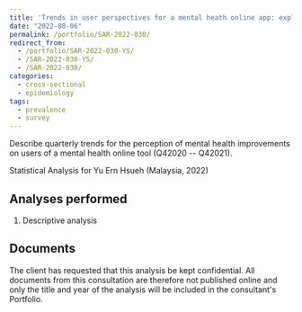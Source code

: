 ```yaml
---
title: 'Trends in user perspectives for a mental heath online app: exploratory analysis (Q42020 -- Q42021)'
date: "2022-08-06"
permalink: /portfolio/SAR-2022-030/
redirect_from:
  - /portfolio/SAR-2022-030-YS/
  - /SAR-2022-030-YS/
  - /SAR-2022-030/
categories:
  - cross-sectional
  - epidemiology
tags:
  - prevalence
  - survey
---
```


Describe quarterly trends for the perception of mental health improvements on users of a mental health online tool (Q42020 -- Q42021).

Statistical Analysis for Yu Ern Hsueh (Malaysia, 2022)
<!-- Technical Report for Yu Ern Hsueh (Malaysia, 2022) -->

## Analyses performed

1. Descriptive analysis

## Documents

<!-- The client has requested that this analysis be kept confidential until a future date, determined by the client. -->
<!-- All documents from this consultation are therefore not published online and only the title and year of the analysis will be included in the consultant's Portfolio. -->
<!-- After the agreed date is reached, the documents will be released. -->

The client has requested that this analysis be kept confidential.
All documents from this consultation are therefore not published online and only the title and year of the analysis will be included in the consultant's Portfolio.

<!-- ### Analytical Plan (SAP) -->

<!-- - [PDF][sap] -->

<!-- ### Statistical Analysis Report (SAR) -->

<!-- - [PDF][sar] -->

<!-- ## Associated analyses -->

<!-- This analysis is part of a larger project and is supported by other analyses, linked below. -->

<!-- **[assoc_title]** -->

<!-- <[assoc_link]> -->

<!-- --- -->

[sap]: /files/SAP-2022-030-YS-v01.pdf
[sar]: /files/SAR-2022-030-YS-v01.pdf
